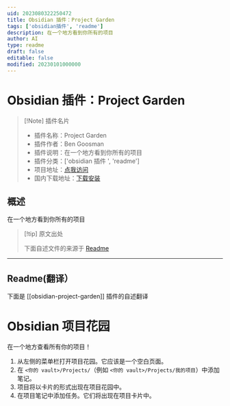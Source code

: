 ```yaml
---
uid: 2023080322250472
title: Obsidian 插件：Project Garden
tags: ['obsidian插件', 'readme']
description: 在一个地方看到你所有的项目
author: AI
type: readme
draft: false
editable: false
modified: 20230101000000
---
```


# Obsidian 插件：Project Garden

> [!Note] 插件名片
> - 插件名称：Project Garden
> - 插件作者：Ben Goosman
> - 插件说明：在一个地方看到你所有的项目
> - 插件分类：['obsidian 插件 ', 'readme']
> - 项目地址：[点我访问](https://github.com/bgoosman/obsidian-project-garden)
> - 国内下载地址：[下载安装](https://pkmer.cn/products/plugin/pluginMarket/?obsidian-project-garden)

## 概述

在一个地方看到你所有的项目

> [!tip] 原文出处
>
>下面自述文件的来源于 [Readme](https://ghproxy.net/https://raw.githubusercontent.com/bgoosman/obsidian-project-garden/master/README.md)

---

## Readme(翻译）

下面是 [[obsidian-project-garden]] 插件的自述翻译

# Obsidian 项目花园

在一个地方查看所有你的项目！

1. 从左侧的菜单栏打开项目花园。它应该是一个空白页面。
2. 在 `<你的 vault>/Projects/`（例如 `<你的 vault>/Projects/我的项目`）中添加笔记。
3. 项目将以卡片的形式出现在项目花园中。
4. 在项目笔记中添加任务。它们将出现在项目卡片中。



